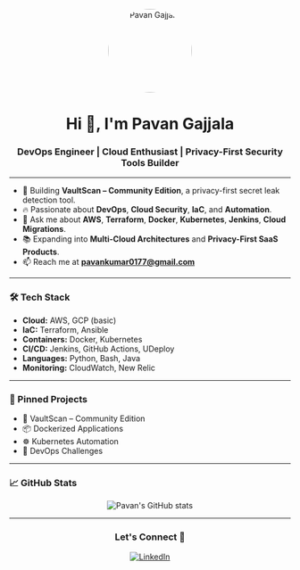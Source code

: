 <p align="center">
  <img src="https://avatars.githubusercontent.com/u/your_user_id" alt="Pavan Gajjala" width="150" style="border-radius:50%"/>
</p>

<h1 align="center">Hi 👋, I'm Pavan Gajjala</h1>
<h3 align="center">DevOps Engineer | Cloud Enthusiast | Privacy-First Security Tools Builder</h3>

---

- 🚀 Building **VaultScan – Community Edition**, a privacy-first secret leak detection tool.
- 🔥 Passionate about **DevOps**, **Cloud Security**, **IaC**, and **Automation**.
- 💬 Ask me about **AWS**, **Terraform**, **Docker**, **Kubernetes**, **Jenkins**, **Cloud Migrations**.
- 📚 Expanding into **Multi-Cloud Architectures** and **Privacy-First SaaS Products**.
- 📫 Reach me at **pavankumar0177@gmail.com**

---

### 🛠️ Tech Stack
- **Cloud:** AWS, GCP (basic)
- **IaC:** Terraform, Ansible
- **Containers:** Docker, Kubernetes
- **CI/CD:** Jenkins, GitHub Actions, UDeploy
- **Languages:** Python, Bash, Java
- **Monitoring:** CloudWatch, New Relic

---

### 📌 Pinned Projects
- 🔐 VaultScan – Community Edition
- 📦 Dockerized Applications
- ☸️ Kubernetes Automation
- 🔧 DevOps Challenges

---

### 📈 GitHub Stats
<p align="center">
  <img src="https://github-readme-stats.vercel.app/api?username=pavangajjala&show_icons=true&theme=radical" alt="Pavan's GitHub stats"/>
</p>

---

<h3 align="center">Let's Connect 🚀</h3>
<p align="center">
  <a href="https://www.linkedin.com/in/pavan-gajjala/"><img alt="LinkedIn" src="https://img.shields.io/badge/LinkedIn-blue?logo=linkedin"></a>
</p>
